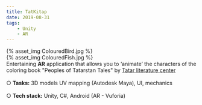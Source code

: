 ```yaml
---
title: TatKitap
date: 2019-08-31
tags: 
	- Unity
	- AR
---
```

{% asset_img ColouredBird.jpg %}
<br>
{% asset_img ColouredFish.jpg %}
<br>
Entertaining <b>AR</b> application that allows you to ‘animate’ the characters of the coloring book "Peoples of Tatarstan Tales" by 
<a href="https://tatkniga.ru/tatkitap-ar.html">Tatar literature center</a>
<br>
<br>
○ <b>Tasks:</b> 3D models UV mapping (Autodesk Maya), UI, mechanics
<br>
<br>
○ <b>Tech stack:</b> Unity, C#, Android (AR - Vuforia)
